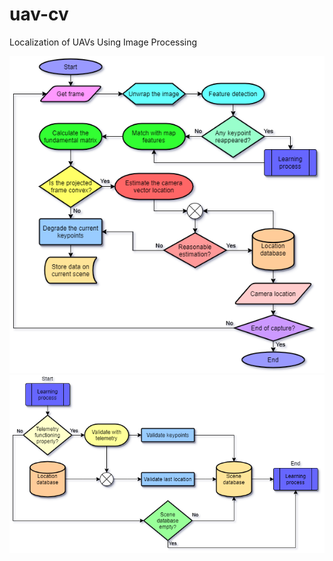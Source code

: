 # uav-cv
Localization of UAVs Using Image Processing

  ![flowchart](UAV_CV.vpd-Page-1.png "Go with the flow")
  ![LearningProcess](UAV_CV.vpd-Page-2.png "Teach the tutor")
